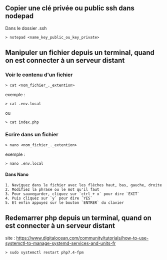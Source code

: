 
## Copier une clé privée ou public ssh dans nodepad

Dans le dossier .ssh

    > notepad <name_key_public_ou_key_private>


## Manipuler un fichier depuis un terminal, quand on est connecter à un serveur distant 

### Voir le contenu d'un fichier

    > cat <nom_fichier_._extention>

exemple : 

    > cat .env.local

ou

    > cat index.php

### Ecrire dans un fichier

    > nano <nom_fichier_._extention>

exemple : 

    > nano .env.local

#### Dans Nano

    1. Naviguez dans le fichier avec les flèches haut, bas, gauche, droite
    2. Modifiez la phrase ou le mot qu'il faut
    3. Pour sauvegarder, cliquez sur `ctrl + x` pour dire `EXIT`
    4. Puis cliquez sur `y` pour dire `YES`
    5. Et enfin appuyez sur le bouton `ENTRER` du clavier

## Redemarrer php depuis un terminal, quand on est connecter à un serveur distant 

site : https://www.digitalocean.com/community/tutorials/how-to-use-systemctl-to-manage-systemd-services-and-units-fr

    > sudo systemctl restart php7.4-fpm
